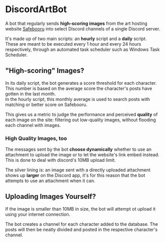 # DiscordArtBot

A bot that regularly sends **high-scoring images** from the art hosting website [Safebooru](https://safebooru.donmai.us) into select Discord channels of a single Discord server.  

It's made up of two main scripts: an **hourly** script and a **daily** script.  
These are meant to be executed every 1 hour and every 24 hours respectively, through an automated task scheduler such as Windows Task Scheduler.  

## "High-scoring" Images?
In its daily script, the bot generates a score threshold for each character. This number is based on the average score the character's posts have gotten in the last month.  
In the hourly script, this monthly average is used to search posts with matching or better score on Safebooru.

This gives us a metric to judge the performance and perceived **quality** of each image on the site: filtering out low-quality images, without flooding each channel with images.

### High Quality Images, too
The messages sent by the bot **choose dynamically** whether to use an attachment to upload the image or to let the website's link embed instead. This is done to deal with discord's 10MB upload limit.

The silver lining is: an image sent with a directly uploaded attachment shows up **larger** on the Discord app, it's for this reason that the bot attempts to use an attachment when it can.

## Uploading Images Yourself?
If the image is smaller than 10MB in size, the bot will attempt ot upload it using your internet connection.


The bot creates a channel for each character added to the database. The posts will then be neatly divided and posted in the respective character's channel.  

